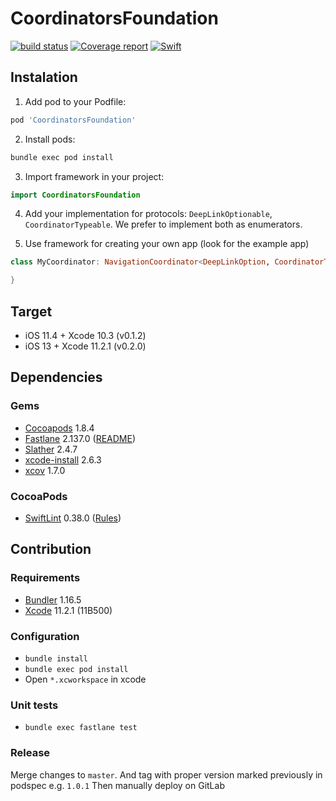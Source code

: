 # CoordinatorsFoundation

[![build status](https://git.railwaymen.org/ios/coordinatorsfoundation/badges/develop/build.svg)](https://git.railwaymen.org/ios/coordinatorsfoundation/pipelines) [![Coverage report](https://git.railwaymen.org/ios/coordinatorsfoundation/badges/develop/coverage.svg)](https://git.railwaymen.org/ios/coordinatorsfoundation/commits/develop) [![Swift](https://img.shields.io/badge/Swift-5.1-green.svg?style=flat)](https://swift.org)

## Instalation

1. Add pod to your Podfile:

  ```ruby
  pod 'CoordinatorsFoundation'
  ```

2. Install pods:

  ```bash
  bundle exec pod install
  ```

3. Import framework in your project:

  ```swift
  import CoordinatorsFoundation
  ```

4. Add your implementation for protocols: `DeepLinkOptionable`, `CoordinatorTypeable`. We prefer to implement both as enumerators.

5. Use framework for creating your own app (look for the example app)

  ```swift
  class MyCoordinator: NavigationCoordinator<DeepLinkOption, CoordinatorType> {

  }
  ```

## Target

- iOS 11.4 + Xcode 10.3 (v0.1.2)
- iOS 13 + Xcode 11.2.1 (v0.2.0)

## Dependencies

### Gems

- [Cocoapods](https://cocoapods.org) 1.8.4
- [Fastlane](https://fastlane.tools) 2.137.0 ([README](fastlane/README.md))
- [Slather](https://github.com/SlatherOrg/slather) 2.4.7
- [xcode-install](https://github.com/xcpretty/xcode-install) 2.6.3
- [xcov](https://github.com/nakiostudio/xcov) 1.7.0

### CocoaPods

- [SwiftLint](https://cocoapods.org/pods/SwiftLint) 0.38.0 ([Rules](.swiftlint.yml))

## Contribution

### Requirements

- [Bundler](https://bundler.io) 1.16.5
- [Xcode](https://developer.apple.com/xcode/) 11.2.1 (11B500)

### Configuration

- `bundle install`
- `bundle exec pod install`
- Open `*.xcworkspace` in xcode

### Unit tests

- `bundle exec fastlane test`

### Release

Merge changes to `master`. And tag with proper version marked previously in podspec e.g. `1.0.1` Then manually deploy on GitLab
